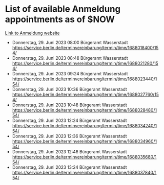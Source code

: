 # List of available Anmeldung appointments as of $NOW
[Link to Anmeldung website](https://service.berlin.de/terminvereinbarung/termin/tag.php?termin=1&anliegen[]=120686&dienstleisterlist=122210,122217,327316,122219,327312,122227,327314,122231,327346,122243,327348,122254,122252,329742,122260,329745,122262,329748,122271,327278,122273,327274,122277,327276,330436,122280,327294,122282,327290,122284,327292,122291,327270,122285,327266,122286,327264,122296,327268,150230,329760,122297,327286,122294,327284,122312,329763,122314,329775,122304,327330,122311,327334,122309,327332,317869,122281,327352,122279,329772,122283,122276,327324,122274,327326,122267,329766,122246,327318,122251,327320,122257,327322,122208,327298,122226,327300&herkunft=http%3A%2F%2Fservice.berlin.de%2Fdienstleistung%2F120686%2F)
- Donnerstag, 29. Juni 2023 08:00 Bürgeramt Wasserstadt https://service.berlin.de/terminvereinbarung/termin/time/1688018400/154/
- Donnerstag, 29. Juni 2023 08:48 Bürgeramt Wasserstadt https://service.berlin.de/terminvereinbarung/termin/time/1688021280/154/
- Donnerstag, 29. Juni 2023 09:24 Bürgeramt Wasserstadt https://service.berlin.de/terminvereinbarung/termin/time/1688023440/154/
- Donnerstag, 29. Juni 2023 10:36 Bürgeramt Wasserstadt https://service.berlin.de/terminvereinbarung/termin/time/1688027760/154/
- Donnerstag, 29. Juni 2023 10:48 Bürgeramt Wasserstadt https://service.berlin.de/terminvereinbarung/termin/time/1688028480/154/
- Donnerstag, 29. Juni 2023 12:24 Bürgeramt Wasserstadt https://service.berlin.de/terminvereinbarung/termin/time/1688034240/154/
- Donnerstag, 29. Juni 2023 12:36 Bürgeramt Wasserstadt https://service.berlin.de/terminvereinbarung/termin/time/1688034960/154/
- Donnerstag, 29. Juni 2023 12:48 Bürgeramt Wasserstadt https://service.berlin.de/terminvereinbarung/termin/time/1688035680/154/
- Donnerstag, 29. Juni 2023 13:24 Bürgeramt Wasserstadt https://service.berlin.de/terminvereinbarung/termin/time/1688037840/154/
